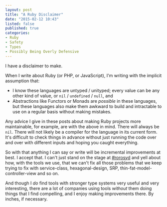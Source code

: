 ```yaml
---
layout: post
title: "A Ruby Disclaimer"
date: "2015-02-12 10:43"
listed: false
published: true
categories:
- Ruby
- Safety
- Types
- Possibly Being Overly Defensive
---
```


I have a disclaimer to make.

When I write about Ruby (or PHP, or JavaScript), I'm writing with the implicit assumption that:

* I know these languages are untyped / unityped; every value can be any other kind of value, or `nil` / `undefined` / `null`, and
* Abstractions like Functors or Monads are *possible* in these languages, but these languages also make them awkward to build and intractable to use on a regular basis without making mistakes.

Any advice I give in these posts about making Ruby projects more maintainable, for example, are with the above in mind. There will always be `nil`. There will not likely be a compiler for the language in its current form. It's difficult to check things in advance without just running the code over and over with different inputs and hoping you caught everything.

So with that anything I can say or write will be incremental improvements at best. I accept that. I can't just stand on the stage at [#rorosyd](http://www.meetup.com/Ruby-On-Rails-Oceania-Sydney/) and yell about how, with the tools we use, that we can't fix all those problems that we keep trying to fix with service-class, hexagonal-design, SRP, thin-fat-model-controller-view and so on.

And though I *do* find tools with stronger type systems very useful and very interesting, there are a lot of companies using tools *without* them doing things that I find compelling, and I enjoy making improvements there. By inches, if necessary.
